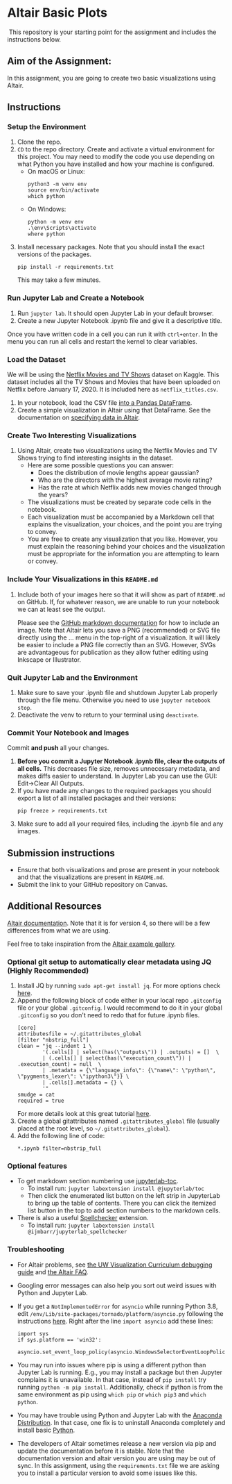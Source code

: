 # Altair Basic Plots
​
This repository is your starting point for the assignment and includes the instructions below.

## Aim of the Assignment:

In this assignment, you are going to create two basic visualizations using Altair.

## Instructions

### Setup the Environment

1. Clone the repo.
1. `CD` to the repo directory. Create and activate a virtual environment for this project. You may need to modify the code you use depending on what Python you have installed and how your machine is configured.
    * On macOS or Linux:
        ```
        python3 -m venv env
        source env/bin/activate
        which python
        ```
    * On Windows:
        ```
        python -m venv env
        .\env\Scripts\activate
        where python
        ```
1. Install necessary packages. Note that you should install the exact versions of the packages.
    ```
    pip install -r requirements.txt
    ```
    This may take a few minutes.

### Run Jupyter Lab and Create a Notebook

1. Run `jupyter lab`. It should open Jupyter Lab in your default browser.
1. Create a new Jupyter Notebook .ipynb file and give it a descriptive title.

Once you have written code in a cell you can run it with `ctrl+enter`. In the menu you can run all cells and restart the kernel to clear variables.

### Load the Dataset
We will be using the [Netflix Movies and TV Shows](https://www.kaggle.com/shivamb/netflix-shows) dataset on Kaggle.
This dataset includes all the TV Shows and Movies that have been uploaded on Netflix before January 17, 2020.
It is included here as `netflix_titles.csv`.

1. In your notebook, load the CSV file [into a Pandas DataFrame](https://pandas.pydata.org/pandas-docs/stable/reference/api/pandas.read_csv.html#pandas.read_csv).
1. Create a simple visualization in Altair using that DataFrame. See the documentation on [specifying data in Altair](https://altair-viz.github.io/user_guide/data.html).

### Create Two Interesting Visualizations

1. Using Altair, create two visualizations using the Netflix Movies and TV Shows trying to find interesting insights in the dataset. 
    * Here are some possible questions you can answer:
        * Does the distribution of movie lengths appear gaussian?
        * Who are the directors with the highest average movie rating?
        * Has the rate at which Netflix adds new movies changed through the years?
    * The visualizations must be created by separate code cells in the notebook.
    * Each visualization must be accompanied by a Markdown cell that explains the visualization, your choices, and the point you are trying to convey.
    * You are free to create any visualization that you like. However, you must explain the reasoning behind your choices and the visualization must be appropriate for the information you are attempting to learn or convey.

### Include Your Visualizations in this `README.md`

1. Include both of your images here so that it will show as part of `README.md` on GitHub. If, for whatever reason, we are unable to run your notebook we can at least see the output.

    Please see the [GitHub markdown documentation](https://guides.github.com/features/mastering-markdown/) for how to include an image.
    Note that Altair lets you save a PNG (recommended) or SVG file directly using the … menu in the top-right of a visualization.
    It will likely be easier to include a PNG file correctly than an SVG.
    However, SVGs are advantageous for publication as they allow futher editing using Inkscape or Illustrator.

### Quit Jupyter Lab and the Environment
1. Make sure to save your .ipynb file and shutdown Jupyter Lab properly through the file menu. Otherwise you need to use `jupyter notebook stop`.
1. Deactivate the venv to return to your terminal using `deactivate`.

### Commit Your Notebook and Images
Commit **and push** all your changes.

1. **Before you commit a Jupyter Notebook .ipynb file, clear the outputs of all cells.** This decreases file size, removes unnecessary metadata, and makes diffs easier to understand. In Jupyter Lab you can use the GUI: Edit->Clear All Outputs.
1. If you have made any changes to the required packages you should export a list of all installed packages and their versions:
   ```
   pip freeze > requirements.txt
   ```
1. Make sure to add all your required files, including the .ipynb file and any images.


## Submission instructions

* Ensure that both visualizations and prose are present in your notebook and that the visualizations are present in `README.md`.
* Submit the link to your GitHub repository on Canvas.

## Additional Resources

[Altair documentation](https://altair-viz.github.io/). Note that it is for version 4, so there will be a few differences from what we are using.

Feel free to take inspiration from the [Altair example gallery](https://altair-viz.github.io/gallery/index.html).


### Optional git setup to automatically clear metadata using JQ (Highly Recommended)

1. Install JQ by running `sudo apt-get install jq`. For more options check [here](https://stedolan.github.io/jq/download/).
2. Append the following block of code either in your local repo `.gitconfig` file or your global `.gitconfig`. I would recommend to do it in your global `.gitconfig` so you don't need to redo that for future .ipynb files.<br>
    ```
    [core]
    attributesfile = ~/.gitattributes_global
    [filter "nbstrip_full"]
    clean = "jq --indent 1 \
            '(.cells[] | select(has(\"outputs\")) | .outputs) = []  \
            | (.cells[] | select(has(\"execution_count\")) | .execution_count) = null  \
            | .metadata = {\"language_info\": {\"name\": \"python\", \"pygments_lexer\": \"ipython3\"}} \
            | .cells[].metadata = {} \
            '"
    smudge = cat
    required = true
    ```
    For more details look at this great tutorial [here](http://timstaley.co.uk/posts/making-git-and-jupyter-notebooks-play-nice/).
3. Create a global gitattributes named `.gitattributes_global` file (usually placed at the root level, so `~/.gitattributes_global`).
4.  Add the following line of code:
    ```
    *.ipynb filter=nbstrip_full
    ```

### Optional features

* To get markdown section numbering use [jupyterlab-toc](https://github.com/jupyterlab/jupyterlab-toc).
  * To install run: `jupyter labextension install @jupyterlab/toc`
  * Then click the enumerated list button on the left strip in JupyterLab to bring up the table of contents. There you can click the itemized list button in the top to add section numbers to the markdown cells.
​
* There is also a useful [Spellchecker](https://github.com/ijmbarr/jupyterlab_spellchecker) extension.
  *  To install run: `jupyter labextension install @ijmbarr/jupyterlab_spellchecker`

### Troubleshooting

* For Altair problems, see [the UW Visualization Curriculum debugging guide](https://github.com/uwdata/visualization-curriculum/blob/master/altair_debugging.ipynb) and [the Altair FAQ](https://altair-viz.github.io/user_guide/faq.html).

* Googling error messages can also help you sort out weird issues with Python and Jupyter Lab.

* If you get a `NotImplementedError` for `asyncio` while running Python 3.8,
edit `/env/Lib/site-packages/tornado/platform/asyncio.py` following the instructions [here](https://stackoverflow.com/questions/58422817/jupyter-notebook-with-python-3-8-notimplementederror/). Right after the line `import asyncio` add these lines:
    ```
    import sys
    if sys.platform == 'win32':
        asyncio.set_event_loop_policy(asyncio.WindowsSelectorEventLoopPolicy())
    ```

* You may run into issues where pip is using a different python than Jupyter Lab is running. E.g., you may install a package but then Jupyter complains it is unavailable. In that case, instead of `pip install` try running `python -m pip install`. Additionally, check if python is from the same environment as pip using `which pip` or `which pip3` and `which python`.

* You may have trouble using Python and Jupyter Lab with the [Anaconda Distribution](https://www.anaconda.com/distribution/). In that case, one fix is to uninstall Anaconda completely and install basic [Python](https://www.python.org/downloads/).

* The developers of Altair sometimes release a new version via pip and update the documentation before it is stable.
    Note that the documentation version and altair version you are using may be out of sync.
    In this assignment, using the `requirements.txt` file we are asking you to install a particular version to avoid some issues like this.
